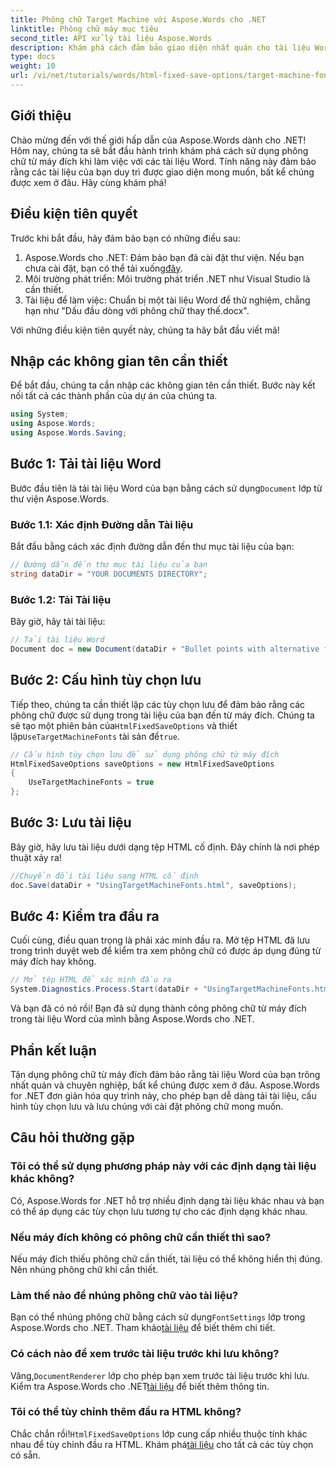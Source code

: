 ```yaml
---
title: Phông chữ Target Machine với Aspose.Words cho .NET
linktitle: Phông chữ máy mục tiêu
second_title: API xử lý tài liệu Aspose.Words
description: Khám phá cách đảm bảo giao diện nhất quán cho tài liệu Word của bạn trên nhiều nền tảng khác nhau bằng cách tận dụng phông chữ máy đích với Aspose.Words cho .NET.
type: docs
weight: 10
url: /vi/net/tutorials/words/html-fixed-save-options/target-machine-font/
---
```

## Giới thiệu

Chào mừng đến với thế giới hấp dẫn của Aspose.Words dành cho .NET! Hôm nay, chúng ta sẽ bắt đầu hành trình khám phá cách sử dụng phông chữ từ máy đích khi làm việc với các tài liệu Word. Tính năng này đảm bảo rằng các tài liệu của bạn duy trì được giao diện mong muốn, bất kể chúng được xem ở đâu. Hãy cùng khám phá!

## Điều kiện tiên quyết

Trước khi bắt đầu, hãy đảm bảo bạn có những điều sau:

1.  Aspose.Words cho .NET: Đảm bảo bạn đã cài đặt thư viện. Nếu bạn chưa cài đặt, bạn có thể tải xuống[đây](https://releases.aspose.com/words/net/).
2. Môi trường phát triển: Môi trường phát triển .NET như Visual Studio là cần thiết.
3. Tài liệu để làm việc: Chuẩn bị một tài liệu Word để thử nghiệm, chẳng hạn như "Dấu đầu dòng với phông chữ thay thế.docx".

Với những điều kiện tiên quyết này, chúng ta hãy bắt đầu viết mã!

## Nhập các không gian tên cần thiết

Để bắt đầu, chúng ta cần nhập các không gian tên cần thiết. Bước này kết nối tất cả các thành phần của dự án của chúng ta.

```csharp
using System;
using Aspose.Words;
using Aspose.Words.Saving;
```

## Bước 1: Tải tài liệu Word

 Bước đầu tiên là tải tài liệu Word của bạn bằng cách sử dụng`Document` lớp từ thư viện Aspose.Words.

### Bước 1.1: Xác định Đường dẫn Tài liệu

Bắt đầu bằng cách xác định đường dẫn đến thư mục tài liệu của bạn:

```csharp
// Đường dẫn đến thư mục tài liệu của bạn
string dataDir = "YOUR DOCUMENTS DIRECTORY";
```

### Bước 1.2: Tải Tài liệu

Bây giờ, hãy tải tài liệu:

```csharp
// Tải tài liệu Word
Document doc = new Document(dataDir + "Bullet points with alternative font.docx");
```

## Bước 2: Cấu hình tùy chọn lưu

 Tiếp theo, chúng ta cần thiết lập các tùy chọn lưu để đảm bảo rằng các phông chữ được sử dụng trong tài liệu của bạn đến từ máy đích. Chúng ta sẽ tạo một phiên bản của`HtmlFixedSaveOptions` và thiết lập`UseTargetMachineFonts` tài sản để`true`.

```csharp
// Cấu hình tùy chọn lưu để sử dụng phông chữ từ máy đích
HtmlFixedSaveOptions saveOptions = new HtmlFixedSaveOptions
{
    UseTargetMachineFonts = true
};
```

## Bước 3: Lưu tài liệu

Bây giờ, hãy lưu tài liệu dưới dạng tệp HTML cố định. Đây chính là nơi phép thuật xảy ra!

```csharp
//Chuyển đổi tài liệu sang HTML cố định
doc.Save(dataDir + "UsingTargetMachineFonts.html", saveOptions);
```

## Bước 4: Kiểm tra đầu ra

Cuối cùng, điều quan trọng là phải xác minh đầu ra. Mở tệp HTML đã lưu trong trình duyệt web để kiểm tra xem phông chữ có được áp dụng đúng từ máy đích hay không.

```csharp
// Mở tệp HTML để xác minh đầu ra
System.Diagnostics.Process.Start(dataDir + "UsingTargetMachineFonts.html");
```

Và bạn đã có nó rồi! Bạn đã sử dụng thành công phông chữ từ máy đích trong tài liệu Word của mình bằng Aspose.Words cho .NET.

## Phần kết luận

Tận dụng phông chữ từ máy đích đảm bảo rằng tài liệu Word của bạn trông nhất quán và chuyên nghiệp, bất kể chúng được xem ở đâu. Aspose.Words for .NET đơn giản hóa quy trình này, cho phép bạn dễ dàng tải tài liệu, cấu hình tùy chọn lưu và lưu chúng với cài đặt phông chữ mong muốn.

## Câu hỏi thường gặp

### Tôi có thể sử dụng phương pháp này với các định dạng tài liệu khác không?
Có, Aspose.Words for .NET hỗ trợ nhiều định dạng tài liệu khác nhau và bạn có thể áp dụng các tùy chọn lưu tương tự cho các định dạng khác nhau.

### Nếu máy đích không có phông chữ cần thiết thì sao?
Nếu máy đích thiếu phông chữ cần thiết, tài liệu có thể không hiển thị đúng. Nên nhúng phông chữ khi cần thiết.

### Làm thế nào để nhúng phông chữ vào tài liệu?
 Bạn có thể nhúng phông chữ bằng cách sử dụng`FontSettings` lớp trong Aspose.Words cho .NET. Tham khảo[tài liệu](https://reference.aspose.com/words/net/) để biết thêm chi tiết.

### Có cách nào để xem trước tài liệu trước khi lưu không?
 Vâng,`DocumentRenderer` lớp cho phép bạn xem trước tài liệu trước khi lưu. Kiểm tra Aspose.Words cho .NET[tài liệu](https://reference.aspose.com/words/net/) để biết thêm thông tin.

### Tôi có thể tùy chỉnh thêm đầu ra HTML không?
 Chắc chắn rồi!`HtmlFixedSaveOptions` lớp cung cấp nhiều thuộc tính khác nhau để tùy chỉnh đầu ra HTML. Khám phá[tài liệu](https://reference.aspose.com/words/net/) cho tất cả các tùy chọn có sẵn.